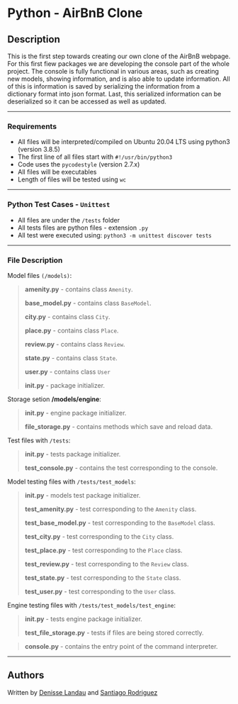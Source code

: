 # Python - AirBnB Clone

[](https://i.imgur.com/EKbgvKF.png)

## Description

This is the first step towards creating our own clone of the AirBnB webpage. For this first fiew packages we are developing the console part of the whole project. The console is fully functional in various areas, such as creating new models, showing information, and is also able to update information. All of this is information is saved by serializing the information from a dictionary format into json format. Last, this serialized information can be deserialized so it can be accessed as well as updated.

---

### Requirements

- All files will be interpreted/compiled on Ubuntu 20.04 LTS using python3 (version 3.8.5)
- The first line of all files start with ``#!/usr/bin/python3``
- Code uses the ``pycodestyle`` (version 2.7.x)
- All files will be executables
- Length of files will be tested using ``wc``

---
### Python Test Cases - ``Unittest``

- All files are under the ``/tests`` folder
- All tests files are python files - extension ``.py``
- All test were executed using: ``python3 -m unittest discover tests``

---

### File Description

Model files ``(/models)``:
>**amenity.py** - contains class ``Amenity``.
>
>**base_model.py** - contains class ``BaseModel``.
>
>**city.py** - contains class ``City``.
>
> **place.py** - contains class ``Place``.
>
> **review.py** - contains class ``Review``.
>
> **state.py** - contains class ``State``.
>
> **user.py** - contains class ``User``
>
> **__init__.py** - package initializer.

Storage setion **/models/engine**:

>**__init__.py** - engine package initializer.
>
> **file_storage.py** - contains methods which save and reload data.

Test files with ``/tests``:
>**__init__.py** - tests package initializer.
>
>**test_console.py** - contains the test corresponding to the console.

Model testing files with ``/tests/test_models``:
>**__init__.py** - models test package initializer.
>
>**test_amenity.py** - test corresponding to the ``Amenity`` class.
>
>**test_base_model.py** - test corresponding to the ``BaseModel`` class.
>
>**test_city.py** - test corresponding to the ``City`` class.
>
>**test_place.py** - test corresponding to the ``Place`` class.
>
>**test_review.py** - test corresponding to the ``Review`` class.
>
>**test_state.py** - test corresponding to the ``State`` class.
>
>**test_user.py** - test corresponding to the ``User`` class.

Engine testing files with ``/tests/test_models/test_engine``:
>**__init__.py** - tests engine package initializer.
>
>**test_file_storage.py** - tests if files are being stored correctly.

>**console.py** - contains the entry point of the command interpreter.
---

## Authors

Written by [Denisse Landau](https://www.linkedin.com/in/denisselandau/ "Denisse Landau") and [Santiago Rodriguez](https://www.linkedin.com/in/santiago-rodriguez-a1901b246 "Santiago Rodriguez")
